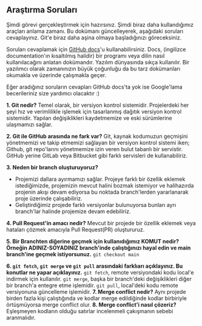 ## Araştırma Soruları

Şimdi görevi gerçekleştirmek için hazırsınız. Şimdi biraz daha kullandığımız araçları anlama zamanı. Bu dokümanı güncelleyerek, aşağıdaki soruları cevaplayınız. Git'e biraz daha aşina olmaya başladığınızı göreceksiniz.

Soruları cevaplamak için [GitHub docs](https://docs.github.com/en)'u kullanabilirsiniz. Docs, (ingilizce documentation'ın kısaltılmış halidir) bir programı veya dilin nasıl kullanılacağını anlatan dokümandır. Yazılım dünyasında sıkça kullanılır. Bir yazılımcı olarak zamanınızın büyük çoğunluğu da bu tarz dokümanları okumakla ve üzerinde çalışmakla geçer.

Eğer aradığınız soruların cevapları GitHub docs'ta yok ise Google'lama becerileriniz size yardımcı olacaktır :)

**1. Git nedir?**
Temel olarak, bir versiyon kontrol sistemidir. Projelerdeki her şeyi hız ve verimlilikle işlemek için tasarlanmış dağıtık versiyon kontrol sistemidir.
Yapılan değişiklikleri kaydetmemize ve eski sürümlerine ulaşmamızı sağlar.

**2. Git ile GitHub arasında ne fark var?**
Git, kaynak kodumuzun geçmişini yönetmemizi ve takip etmemizi sağlayan bir versiyon kontrol sistemi iken; Github, git repo'larını yönetmemize izin veren bulut tabanlı bir servistir. GitHub yerine GitLab veya Bitbucket gibi farklı servisleri de kullanabiliriz.

**3. Neden bir branch oluşturuyoruz?**
* Projemizi dallara ayırmamızı sağlar. Projeye farklı bir özellik eklemek istediğimizde, projemizin mevcut halini bozmak istemiyor ve halihazırda projenin akışı devam ediyorsa bu noktada branch'lerden yararlanarak proje üzerinde çalışabiliriz.
* Geliştirdiğimiz projede farklı versiyonlar bulunuyorsa bunları ayrı branch'lar halinde projemize devam edebiliriz.

**4. Pull Request'in amacı nedir?**
Mevcut bir projede bir özellik eklemek veya hataları çözmek amacıyla Pull Request(PR) oluştururuz.

**5. Bir Branchten diğerine geçmek için kullanıdığımız KOMUT nedir? Örneğin ADINIZ-SOYADINIZ branch'inde çalıştığınızı hayal edin ve main branch'ine geçmek istiyorsunuz.**
`git checkout main`

**6. `git fetch`, `git merge` ve `git pull` arasındaki farklıarı açıklayınız. Bu konutlar ne yapar açıklayınız.**
`git fetch`, remote versiyondaki kodu local'e indirmek için kullanılır.
`git merge`, başka bir branch'deki değişiklikleri diğer bir branch'a entegre etme işlemidir.
`git pull`, local'deki kodu remote versiyonuna güncelleme işlemidir.
**7. Merge conflict nedir?**
Aynı projede birden fazla kişi çalıştığında ve kodlar merge edildiğinde kodlar birbiriyle örtüşmüyorsa merge conflict olur.
**8. Merge conflict'i nasıl çözeriz?**
Eşleşmeyen kodların olduğu satırlar incelenmeli çakışmanın sebebi aranmalıdır.